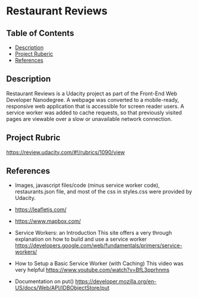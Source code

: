 
# Restaurant Reviews

## Table of Contents

* [Description](#description)
* [Project Ruberic](#projectrubric)
* [References](#references)


## Description
Restaurant Reviews is a Udacity project as part of the Front-End Web Developer Nanodegree.
A webpage was converted to a mobile-ready, responsive web application that is accessible for screen reader
users. A service worker was added to cache requests, so that previously visited pages are viewable over a slow or unavailable network connection.

## Project Rubric
https://review.udacity.com/#!/rubrics/1090/view

## References
* Images, javascript files/code (minus service worker code), restaurants.json file, and most of the css in styles.css were provided by Udacity.  

* https://leafletjs.com/

* https://www.mapbox.com/

* Service Workers: an Introduction
This site offers a very through explanation on how to build and use a service worker
https://developers.google.com/web/fundamentals/primers/service-workers/

* How to Setup a Basic Service Worker (with Caching)
This video was very helpful
https://www.youtube.com/watch?v=BfL3pprhnms

* Documentation on put()
https://developer.mozilla.org/en-US/docs/Web/API/IDBObjectStore/put
